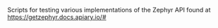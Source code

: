 Scripts for testing various implementations of the Zephyr API found at https://getzephyr.docs.apiary.io/# 